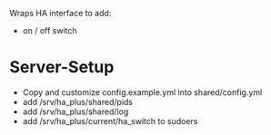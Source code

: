 Wraps HA interface to add:

 - on / off switch

Server-Setup
============
 - Copy and customize config.example.yml into shared/config.yml
 - add /srv/ha_plus/shared/pids
 - add /srv/ha_plus/shared/log
 - add /srv/ha_plus/current/ha_switch to sudoers